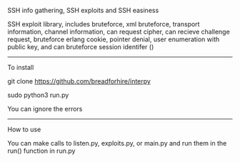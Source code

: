 SSH info gathering, SSH exploits and SSH easiness 

SSH exploit library, includes bruteforce, xml bruteforce, transport information, channel information, can request cipher, can recieve challenge request, bruteforce erlang cookie, pointer denial, user enumeration with public key, and can bruteforce session identifer ()
_________________________________________________________

To install 

git clone https://github.com/breadforhire/interpy

sudo python3 run.py

You can ignore the errors
_________________________________________________________

How to use

You can make calls to listen.py, exploits.py, or main.py and run them in the run() function in run.py


